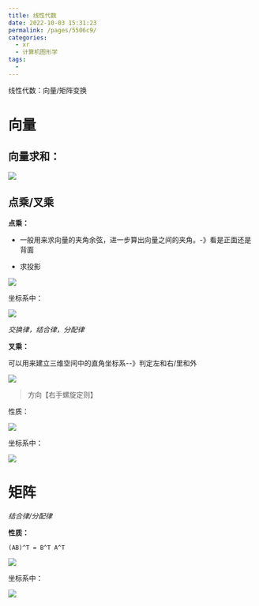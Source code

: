 ```yaml
---
title: 线性代数
date: 2022-10-03 15:31:23
permalink: /pages/5506c9/
categories:
  - xr
  - 计算机图形学
tags:
  - 
---
```

线性代数：向量/矩阵变换

<!-- more -->

# 向量

## 向量求和：

![](https://meteor-pic.oss-cn-shenzhen.aliyuncs.com/image/20221004161306.png)

## 点乘/叉乘

**点乘：**

- 一般用来求向量的夹角余弦，进一步算出向量之间的夹角。-》看是正面还是背面

- 求投影

![](https://meteor-pic.oss-cn-shenzhen.aliyuncs.com/image/20221004160608.png)

坐标系中：

![](https://meteor-pic.oss-cn-shenzhen.aliyuncs.com/image/image-20221004160653094.png)

*交换律，结合律，分配律*



**叉乘：**

可以用来建立三维空间中的直角坐标系--》判定左和右/里和外

![](https://cdn.jsdelivr.net/gh/dmu-wxy/pic/blog/20221003201256.png)

>  方向【右手螺旋定则】

性质：

![](https://meteor-pic.oss-cn-shenzhen.aliyuncs.com/image/image-20221004164130329.png)

坐标系中：

![](https://meteor-pic.oss-cn-shenzhen.aliyuncs.com/image/20221004164104.png)

# 矩阵

*结合律/分配律*



**性质：**

```
(AB)^T = B^T A^T
```



![](https://meteor-pic.oss-cn-shenzhen.aliyuncs.com/image/20221004162220.png)

坐标系中：

![](https://meteor-pic.oss-cn-shenzhen.aliyuncs.com/image/20221004163926.png)